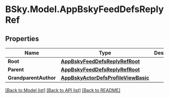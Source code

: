 # BSky.Model.AppBskyFeedDefsReplyRef

## Properties

Name | Type | Description | Notes
------------ | ------------- | ------------- | -------------
**Root** | [**AppBskyFeedDefsReplyRefRoot**](AppBskyFeedDefsReplyRefRoot.md) |  | 
**Parent** | [**AppBskyFeedDefsReplyRefRoot**](AppBskyFeedDefsReplyRefRoot.md) |  | 
**GrandparentAuthor** | [**AppBskyActorDefsProfileViewBasic**](AppBskyActorDefsProfileViewBasic.md) |  | [optional] 

[[Back to Model list]](../README.md#documentation-for-models) [[Back to API list]](../README.md#documentation-for-api-endpoints) [[Back to README]](../README.md)

